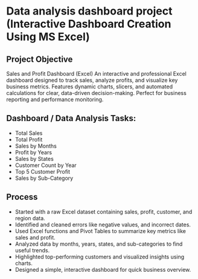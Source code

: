 # Data analysis dashboard project (Interactive Dashboard Creation Using MS Excel)
## Project Objective
Sales and Profit Dashboard (Excel) An interactive and professional Excel dashboard designed to track sales, analyze profits, and visualize key business metrics. Features dynamic charts, slicers, and automated calculations for clear, data-driven decision-making. Perfect for business reporting and performance monitoring.

## Dashboard / Data Analysis Tasks:
- Total Sales
- Total Profit
- Sales by Months
- Profit by Years
- Sales by States
- Customer Count by Year
- Top 5 Customer Profit
- Sales by Sub-Category

## Process
- Started with a raw Excel dataset containing sales, profit, customer, and region data.
- Identified and cleaned errors like negative values, and incorrect dates.
- Used Excel functions and Pivot Tables to summarize key metrics like sales and profit.
- Analyzed data by months, years, states, and sub-categories to find useful trends.
- Highlighted top-performing customers and visualized insights using charts.
- Designed a simple, interactive dashboard for quick business overview.
